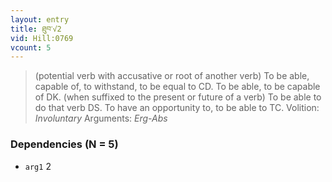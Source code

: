 ```yaml
---
layout: entry
title: ཐུབ་√2
vid: Hill:0769
vcount: 5
---
```

> (potential verb with accusative or root of another verb) To be able, capable of, to withstand, to be equal to CD\. To be able, to be capable of DK\. (when suffixed to the present or future of a verb) To be able to do that verb DS\. To have an opportunity to, to be able to TC\.
> Volition: _Involuntary_
> Arguments: _Erg-Abs_


### Dependencies (N = 5)
* `arg1` 2
